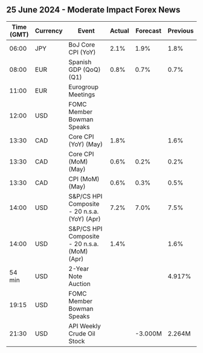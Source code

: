 ## 25 June 2024 - Moderate Impact Forex News

| Time (GMT) | Currency | Event | Actual | Forecast | Previous |
|------|----------|-------|--------|----------|----------|
| 06:00 | JPY | BoJ Core CPI (YoY) | 2.1% | 1.9% | 1.8% |
| 08:00 | EUR | Spanish GDP (QoQ) (Q1) | 0.8% | 0.7% | 0.7% |
| 11:00 | EUR | Eurogroup Meetings |  |  |  |
| 12:00 | USD | FOMC Member Bowman Speaks |  |  |  |
| 13:30 | CAD | Core CPI (YoY) (May) | 1.8% |  | 1.6% |
| 13:30 | CAD | Core CPI (MoM) (May) | 0.6% | 0.2% | 0.2% |
| 13:30 | CAD | CPI (MoM) (May) | 0.6% | 0.3% | 0.5% |
| 14:00 | USD | S&P/CS HPI Composite - 20 n.s.a. (YoY) (Apr) | 7.2% | 7.0% | 7.5% |
| 14:00 | USD | S&P/CS HPI Composite - 20 n.s.a. (MoM) (Apr) | 1.4% |  | 1.6% |
| 54 min | USD | 2-Year Note Auction |  |  | 4.917% |
| 19:15 | USD | FOMC Member Bowman Speaks |  |  |  |
| 21:30 | USD | API Weekly Crude Oil Stock |  | -3.000M | 2.264M |
